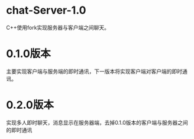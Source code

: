 # chat-Server-1.0
C++使用fork实现服务器与客户端之间聊天。
# 0.1.0版本
主要实现客户端与服务端的即时通讯，下一版本将实现客户端对客户端的即时通讯。
# 0.2.0版本
实现多人即时聊天，消息显示在服务器端，去掉0.1.0版本的客户端与服务器之间的即时通讯
